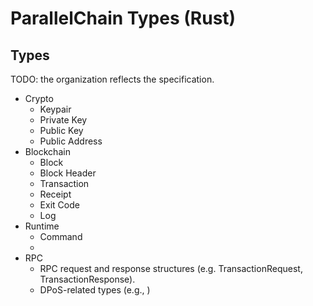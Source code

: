 # ParallelChain Types (Rust)





## Types

TODO: the organization reflects the specification.

- Crypto
  - Keypair
  - Private Key
  - Public Key
  - Public Address
- Blockchain
  - Block
  - Block Header
  - Transaction
  - Receipt
  - Exit Code
  - Log
- Runtime
  - Command
  - 
- RPC
  - RPC request and response structures (e.g. TransactionRequest, TransactionResponse).
  - DPoS-related types (e.g., )



